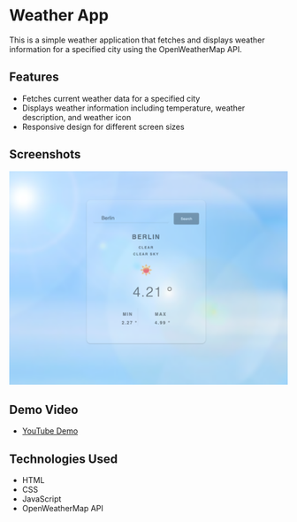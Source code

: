 # Weather App

This is a simple weather application that fetches and displays weather information for a specified city using the OpenWeatherMap API.

## Features

- Fetches current weather data for a specified city
- Displays weather information including temperature, weather description, and weather icon
- Responsive design for different screen sizes

## Screenshots

![Weather App Screenshot](image/berlin.png)

## Demo Video

- [YouTube Demo](https://www.youtube.com/watch?v=axDwd5pUHU8)

## Technologies Used

- HTML
- CSS
- JavaScript
- OpenWeatherMap API

